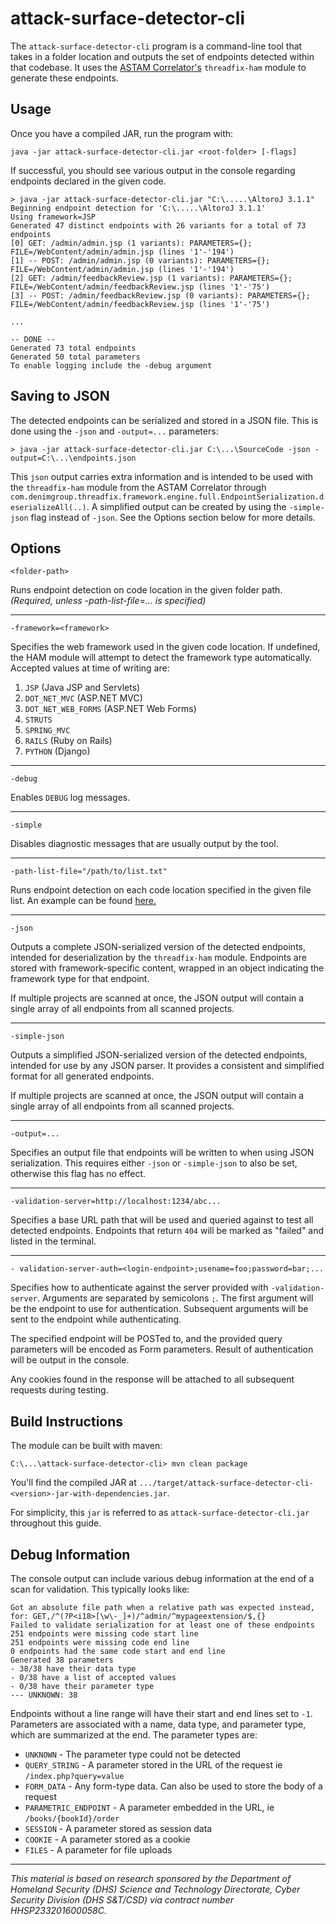 # attack-surface-detector-cli

The `attack-surface-detector-cli` program is a command-line tool that takes in a folder location and outputs the set of endpoints detected within that codebase. It uses the [ASTAM Correlator's](https://github.com/secdec/astam-correlator) `threadfix-ham` module to generate these endpoints.
## Usage

Once you have a compiled JAR, run the program with:

    java -jar attack-surface-detector-cli.jar <root-folder> [-flags]

If successful, you should see various output in the console regarding endpoints declared in the given code.

    > java -jar attack-surface-detector-cli.jar "C:\.....\AltoroJ 3.1.1"
    Beginning endpoint detection for 'C:\.....\AltoroJ 3.1.1'
    Using framework=JSP
    Generated 47 distinct endpoints with 26 variants for a total of 73 endpoints
    [0] GET: /admin/admin.jsp (1 variants): PARAMETERS={}; FILE=/WebContent/admin/admin.jsp (lines '1'-'194')
    [1] -- POST: /admin/admin.jsp (0 variants): PARAMETERS={}; FILE=/WebContent/admin/admin.jsp (lines '1'-'194')
    [2] GET: /admin/feedbackReview.jsp (1 variants): PARAMETERS={}; FILE=/WebContent/admin/feedbackReview.jsp (lines '1'-'75')
    [3] -- POST: /admin/feedbackReview.jsp (0 variants): PARAMETERS={}; FILE=/WebContent/admin/feedbackReview.jsp (lines '1'-'75')
    
    ...
    
    -- DONE --
    Generated 73 total endpoints
    Generated 50 total parameters
    To enable logging include the -debug argument

## Saving to JSON

The detected endpoints can be serialized and stored in a JSON file. This is done using the `-json` and `-output=...` parameters:

    > java -jar attack-surface-detector-cli.jar C:\...\SourceCode -json -output=C:\...\endpoints.json
    
This `json` output carries extra information and is intended to be used with the `threadfix-ham` module from the ASTAM Correlator through `com.denimgroup.threadfix.framework.engine.full.EndpointSerialization.deserializeAll(..)`. A simplified output can be created by using the `-simple-json` flag instead of `-json`. See the Options section below for more details.

## Options

    <folder-path>
Runs endpoint detection on code location in the given folder path. _(Required, unless -path-list-file=... is specified)_

***

    -framework=<framework>
Specifies the web framework used in the given code location. If undefined, the HAM module will attempt to detect the framework type automatically. Accepted values at time of writing are:
1. `JSP` (Java JSP and Servlets)
2. `DOT_NET_MVC` (ASP.NET MVC)
3. `DOT_NET_WEB_FORMS` (ASP.NET Web Forms)
4. `STRUTS`
5. `SPRING_MVC`
6. `RAILS` (Ruby on Rails)
7. `PYTHON` (Django)

***

    -debug
Enables `DEBUG` log messages.

***

    -simple
Disables diagnostic messages that are usually output by the tool.

***

    -path-list-file="/path/to/list.txt"
Runs endpoint detection on each code location specified in the given file list. An example can be found [here.](https://github.com/secdec/astam-correlator/blob/master/threadfix-cli-endpoints/sample-project-list.txt)

***

    -json
Outputs a complete JSON-serialized version of the detected endpoints, intended for deserialization by the `threadfix-ham` module. Endpoints are stored with framework-specific content, wrapped in an object indicating the framework type for that endpoint.

If multiple projects are scanned at once, the JSON output will contain a single array of all endpoints from all scanned projects.

***

    -simple-json
Outputs a simplified JSON-serialized version of the detected endpoints, intended for use by any JSON parser. It provides a consistent and simplified format for all generated endpoints.

If multiple projects are scanned at once, the JSON output will contain a single array of all endpoints from all scanned projects.

***

    -output=...
Specifies an output file that endpoints will be written to when using JSON serialization. This requires either `-json` or `-simple-json` to also be set, otherwise this flag has no effect.


***

    -validation-server=http://localhost:1234/abc...
Specifies a base URL path that will be used and queried against to test all detected endpoints. Endpoints that return `404` will be marked as "failed" and listed in the terminal.

***

    - validation-server-auth=<login-endpoint>;usename=foo;password=bar;...
Specifies how to authenticate against the server provided with `-validation-server`. Arguments are separated by semicolons `;`. The first argument will be the endpoint to use for authentication. Subsequent arguments will be sent to the endpoint while authenticating.

The specified endpoint will be POSTed to, and the provided query parameters will be encoded as Form parameters. Result of authentication will be output in the console.

Any cookies found in the response will be attached to all subsequent requests during testing.

## Build Instructions
The module can be built with maven:

    C:\...\attack-surface-detector-cli> mvn clean package

You'll find the compiled JAR at `.../target/attack-surface-detector-cli-<version>-jar-with-dependencies.jar`.

For simplicity, this `jar` is referred to as `attack-surface-detector-cli.jar` throughout this guide.


## Debug Information

The console output can include various debug information at the end of a scan for validation. This typically looks like:

    Got an absolute file path when a relative path was expected instead, for: GET,/^(?P<i18>[\w\-_]+)/^admin/^mypageextension/$,{}
    Failed to validate serialization for at least one of these endpoints
    251 endpoints were missing code start line
    251 endpoints were missing code end line
    0 endpoints had the same code start and end line
    Generated 38 parameters
    - 38/38 have their data type
    - 0/38 have a list of accepted values
    - 0/38 have their parameter type
    --- UNKNOWN: 38

Endpoints without a line range will have their start and end lines set to `-1`. Parameters are associated with a name, data type, and parameter type, which are summarized at the end. The parameter types are:

- `UNKNOWN` - The parameter type could not be detected
- `QUERY_STRING` - A parameter stored in the URL of the request ie `/index.php?query=value`
- `FORM_DATA` - Any form-type data. Can also be used to store the body of a request
- `PARAMETRIC_ENDPOINT` - A parameter embedded in the URL, ie `/books/{bookId}/order`
- `SESSION` - A parameter stored as session data
- `COOKIE` - A parameter stored as a cookie
- `FILES` - A parameter for file uploads

-----

_*This material is based on research sponsored by the Department of Homeland
Security (DHS) Science and Technology Directorate, Cyber Security Division
(DHS S&T/CSD) via contract number HHSP233201600058C.*_

